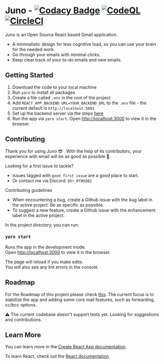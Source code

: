 # Juno - [![Codacy Badge](https://app.codacy.com/project/badge/Grade/8cf13c07c4294ab9acad70f593c88259)](https://www.codacy.com/gh/Elysium-Labs-EU/juno-core/dashboard?utm_source=github.com&utm_medium=referral&utm_content=Elysium-Labs-EU/juno-core&utm_campaign=Badge_Grade) [![CodeQL](https://github.com/Elysium-Labs-EU/react-gmail-core/actions/workflows/codeql-analysis.yml/badge.svg)](https://github.com/Elysium-Labs-EU/react-gmail-core/actions/workflows/codeql-analysis.yml) [![CircleCI](https://circleci.com/gh/Elysium-Labs-EU/juno-core/tree/main.svg?style=svg)](https://circleci.com/gh/Elysium-Labs-EU/juno-core/tree/main)

Juno is an Open Source React based Gmail application.

- A minimalistic design for less cognitive load, so you can use your brain for the needed work.
- Go through your emails with minimal clicks.
- Keep clear track of your to-do emails and new emails.

## Getting Started

1.  Download the code to your local machine
2.  Run `yarn` to install all packages
3.  Create a file called `.env` in the root of the project
4.  Add `REACT_APP_BACKEND_URL=YOUR_BACKEND_URL` to the `.env` file - the current default is `http://localhost:5001`
5.  Set up the backend server via the steps [here](https://github.com/Elysium-Labs-EU/juno-backend-service/blob/main/README.md)
6.  Run the app via `yarn start`. Open [http://localhost:3000](http://localhost:3000) to view it in the browser.

## Contributing

Thank you for using Juno 😎 . With the help of its contributors, your experience with email will be as good as possible 🚀.

Looking for a first issue to tackle?

- Issues tagged with `good first issue` are a good place to start.
- Or contact me via Discord: `Dhr_RT#5882`

Contributing guidelines

- When encountering a bug, create a Github issue with the bug label in the active project. Be as specific as possible.
- To suggest a new feature, create a Github issue with the enhancement label in the active project.

In the project directory, you can run:

### `yarn start`

Runs the app in the development mode.\
Open [http://localhost:3000](http://localhost:3000) to view it in the browser.

The page will reload if you make edits.\
You will also see any lint errors in the console.

## Roadmap

For the Roadmap of this project please check [this](https://github.com/Elysium-Labs-EU/juno-core/projects/1).
The current focus is to stabilize the app and adding some core mail features, such as forwarding, cc/bcc options.

⚠️ The current codebase doesn't support tests yet. Looking for suggestions and contributions.

## Learn More

You can learn more in the [Create React App documentation](https://facebook.github.io/create-react-app/docs/getting-started).

To learn React, check out the [React documentation](https://reactjs.org/).
